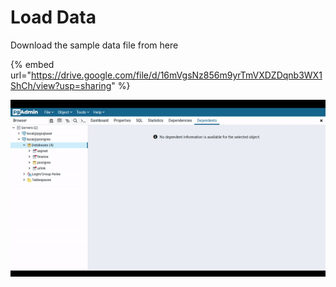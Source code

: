 # Load Data

Download the sample data file from here

{% embed url="https://drive.google.com/file/d/16mVgsNz856m9yrTmVXDZDqnb3WX1ShCh/view?usp=sharing" %}

![](<../../.gitbook/assets/output (3).gif>)

